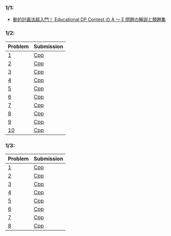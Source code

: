 ### 1/1:
- [動的計画法超入門！ Educational DP Contest の A ～ E 問題の解説と類題集
](https://qiita.com/drken/items/dc53c683d6de8aeacf5a)

### 1/2:
| Problem | Submission |
|---|---|
| [1](https://atcoder.jp/contests/dp/tasks/dp_a) | [Cpp](https://atcoder.jp/contests/dp/submissions/37688838) |
| [2](https://onlinejudge.u-aizu.ac.jp/challenges/search/titles/0168) | [Cpp](https://onlinejudge.u-aizu.ac.jp/status/users/togi/submissions/1/0168/judge/7280130/C++17) |
| [3](https://atcoder.jp/contests/abc129/tasks/abc129_c) | [Cpp](https://atcoder.jp/contests/abc129/submissions/37689711) |
| [4](https://atcoder.jp/contests/abc040/tasks/abc040_c) | [Cpp](https://atcoder.jp/contests/abc040/submissions/37689901) |
| [5](https://atcoder.jp/contests/dp/tasks/dp_b) | [Cpp](https://atcoder.jp/contests/dp/submissions/37690703) |
| [6](https://atcoder.jp/contests/abc099/tasks/abc099_c) | [Cpp](https://atcoder.jp/contests/abc099/submissions/37690824) |
| [7](https://atcoder.jp/contests/dp/tasks/dp_c) | [Cpp]() |
| [8](https://atcoder.jp/contests/tdpc/tasks/tdpc_contest) | [Cpp](https://atcoder.jp/contests/tdpc/submissions/37692610) |
| [9](https://atcoder.jp/contests/abc015/tasks/abc015_4) | [Cpp](https://atcoder.jp/contests/abc015/submissions/37702595) |
| [10](https://atcoder.jp/contests/joi2011yo/tasks/joi2011yo_d) | [Cpp](https://atcoder.jp/contests/joi2011yo/submissions/37702795) |

### 1/3:
| Problem | Submission |
|---|---|
| [1](https://atcoder.jp/contests/tdpc/tasks/tdpc_dice) | [Cpp]() |
| [2](https://atcoder.jp/contests/joi2012yo/tasks/joi2012yo_d) | [Cpp]() |
| [3](https://atcoder.jp/contests/joi2013yo/tasks/joi2013yo_d) | [Cpp]() |
| [4](https://atcoder.jp/contests/joi2011ho/tasks/joi2011ho2) | [Cpp]() |
| [5](https://onlinejudge.u-aizu.ac.jp/challenges/search/titles/2566) | [Cpp]() |
| [6](https://atcoder.jp/contests/arc057/tasks/arc057_b) | [Cpp]() |
| [7](https://atcoder.jp/contests/abc032/tasks/abc032_d) | [Cpp]() |
| [8](https://atcoder.jp/contests/abc060/tasks/arc073_b) | [Cpp]() |